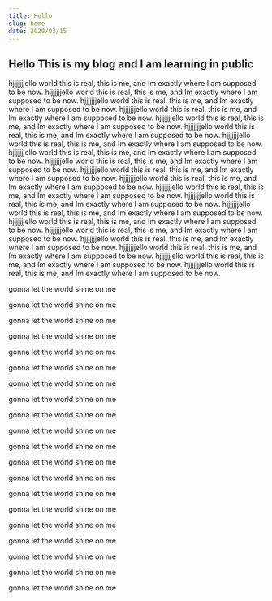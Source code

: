 ```yaml
---
title: Hello
slug: home
date: 2020/03/15
---
```


## Hello This is my blog and I am learning in public
hjjjjjjjello world this is real, this is me, and Im exactly where I am supposed to be now. 
hjjjjjjjello world this is real, this is me, and Im exactly where I am supposed to be now. 
hjjjjjjjello world this is real, this is me, and Im exactly where I am supposed to be now. 
hjjjjjjjello world this is real, this is me, and Im exactly where I am supposed to be now. 
hjjjjjjjello world this is real, this is me, and Im exactly where I am supposed to be now. 
hjjjjjjjello world this is real, this is me, and Im exactly where I am supposed to be now. 
hjjjjjjjello world this is real, this is me, and Im exactly where I am supposed to be now. 
hjjjjjjjello world this is real, this is me, and Im exactly where I am supposed to be now. 
hjjjjjjjello world this is real, this is me, and Im exactly where I am supposed to be now. 
hjjjjjjjello world this is real, this is me, and Im exactly where I am supposed to be now. 
hjjjjjjjello world this is real, this is me, and Im exactly where I am supposed to be now. 
hjjjjjjjello world this is real, this is me, and Im exactly where I am supposed to be now. 
hjjjjjjjello world this is real, this is me, and Im exactly where I am supposed to be now. 
hjjjjjjjello world this is real, this is me, and Im exactly where I am supposed to be now. 
hjjjjjjjello world this is real, this is me, and Im exactly where I am supposed to be now. 
hjjjjjjjello world this is real, this is me, and Im exactly where I am supposed to be now. 
hjjjjjjjello world this is real, this is me, and Im exactly where I am supposed to be now. 
hjjjjjjjello world this is real, this is me, and Im exactly where I am supposed to be now. 
hjjjjjjjello world this is real, this is me, and Im exactly where I am supposed to be now. 
hjjjjjjjello world this is real, this is me, and Im exactly where I am supposed to be now. 

gonna let the world shine on me 

gonna let the world shine on me 

gonna let the world shine on me 

gonna let the world shine on me 

gonna let the world shine on me 

gonna let the world shine on me 

gonna let the world shine on me 

gonna let the world shine on me 

gonna let the world shine on me 

gonna let the world shine on me 

gonna let the world shine on me 

gonna let the world shine on me 

gonna let the world shine on me 

gonna let the world shine on me 

gonna let the world shine on me 

gonna let the world shine on me 

gonna let the world shine on me 

gonna let the world shine on me 

gonna let the world shine on me 

gonna let the world shine on me 
